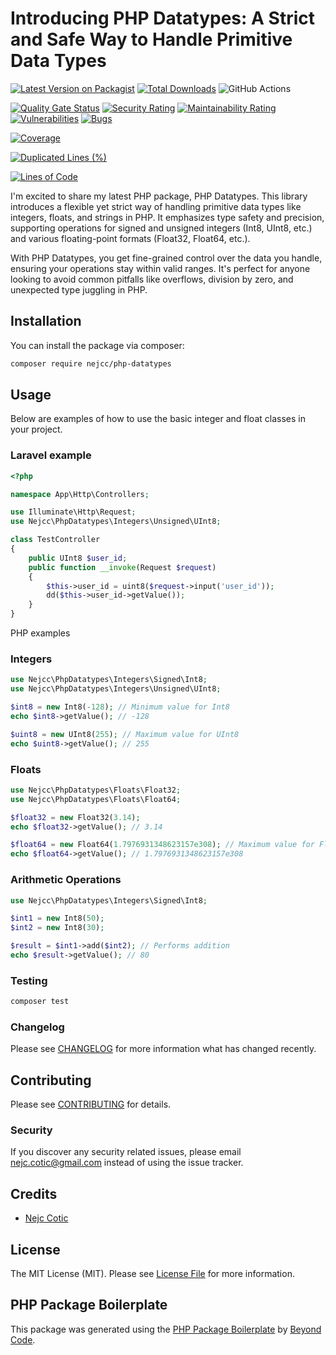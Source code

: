 # Introducing PHP Datatypes: A Strict and Safe Way to Handle Primitive Data Types

[![Latest Version on Packagist](https://img.shields.io/packagist/v/nejcc/php-datatypes.svg?style=flat-square)](https://packagist.org/packages/nejcc/php-datatypes)
[![Total Downloads](https://img.shields.io/packagist/dt/nejcc/php-datatypes.svg?style=flat-square)](https://packagist.org/packages/nejcc/php-datatypes)
![GitHub Actions](https://github.com/nejcc/php-datatypes/actions/workflows/main.yml/badge.svg)


[![Quality Gate Status](https://sonarcloud.io/api/project_badges/measure?project=Nejcc_php-datatypes&metric=alert_status)](https://sonarcloud.io/summary/new_code?id=Nejcc_php-datatypes)
[![Security Rating](https://sonarcloud.io/api/project_badges/measure?project=Nejcc_php-datatypes&metric=security_rating)](https://sonarcloud.io/summary/new_code?id=Nejcc_php-datatypes)
[![Maintainability Rating](https://sonarcloud.io/api/project_badges/measure?project=Nejcc_php-datatypes&metric=sqale_rating)](https://sonarcloud.io/summary/new_code?id=Nejcc_php-datatypes)
[![Vulnerabilities](https://sonarcloud.io/api/project_badges/measure?project=Nejcc_php-datatypes&metric=vulnerabilities)](https://sonarcloud.io/summary/new_code?id=Nejcc_php-datatypes)
[![Bugs](https://sonarcloud.io/api/project_badges/measure?project=Nejcc_php-datatypes&metric=bugs)](https://sonarcloud.io/summary/new_code?id=Nejcc_php-datatypes)

[![Coverage](https://sonarcloud.io/api/project_badges/measure?project=Nejcc_php-datatypes&metric=coverage)](https://sonarcloud.io/summary/new_code?id=Nejcc_php-datatypes)

[![Duplicated Lines (%)](https://sonarcloud.io/api/project_badges/measure?project=Nejcc_php-datatypes&metric=duplicated_lines_density)](https://sonarcloud.io/summary/new_code?id=Nejcc_php-datatypes)


[![Lines of Code](https://sonarcloud.io/api/project_badges/measure?project=Nejcc_php-datatypes&metric=ncloc)](https://sonarcloud.io/summary/new_code?id=Nejcc_php-datatypes)

I'm excited to share my latest PHP package, PHP Datatypes. This library introduces a flexible yet strict way of handling primitive data types like integers, floats, and strings in PHP. It emphasizes type safety and precision, supporting operations for signed and unsigned integers (Int8, UInt8, etc.) and various floating-point formats (Float32, Float64, etc.).

With PHP Datatypes, you get fine-grained control over the data you handle, ensuring your operations stay within valid ranges. It's perfect for anyone looking to avoid common pitfalls like overflows, division by zero, and unexpected type juggling in PHP.

## Installation

You can install the package via composer:

```bash
composer require nejcc/php-datatypes
```

## Usage

Below are examples of how to use the basic integer and float classes in your project.


### Laravel example

```php
<?php

namespace App\Http\Controllers;

use Illuminate\Http\Request;
use Nejcc\PhpDatatypes\Integers\Unsigned\UInt8;

class TestController
{
    public UInt8 $user_id;
    public function __invoke(Request $request)
    {
        $this->user_id = uint8($request->input('user_id'));
        dd($this->user_id->getValue());
    }
}
```

PHP examples

### Integers
```php
use Nejcc\PhpDatatypes\Integers\Signed\Int8;
use Nejcc\PhpDatatypes\Integers\Unsigned\UInt8;

$int8 = new Int8(-128); // Minimum value for Int8
echo $int8->getValue(); // -128

$uint8 = new UInt8(255); // Maximum value for UInt8
echo $uint8->getValue(); // 255
```

### Floats
```php
use Nejcc\PhpDatatypes\Floats\Float32;
use Nejcc\PhpDatatypes\Floats\Float64;

$float32 = new Float32(3.14);
echo $float32->getValue(); // 3.14

$float64 = new Float64(1.7976931348623157e308); // Maximum value for Float64
echo $float64->getValue(); // 1.7976931348623157e308
```

### Arithmetic Operations
```php
use Nejcc\PhpDatatypes\Integers\Signed\Int8;

$int1 = new Int8(50);
$int2 = new Int8(30);

$result = $int1->add($int2); // Performs addition
echo $result->getValue(); // 80

```

### Testing

```bash
composer test
```

### Changelog

Please see [CHANGELOG](CHANGELOG.md) for more information what has changed recently.

## Contributing

Please see [CONTRIBUTING](CONTRIBUTING.md) for details.

### Security

If you discover any security related issues, please email nejc.cotic@gmail.com instead of using the issue tracker.

## Credits
-   [Nejc Cotic](https://github.com/nejcc)

## License

The MIT License (MIT). Please see [License File](LICENSE.md) for more information.

## PHP Package Boilerplate

This package was generated using the [PHP Package Boilerplate](https://laravelpackageboilerplate.com) by [Beyond Code](http://beyondco.de/).
